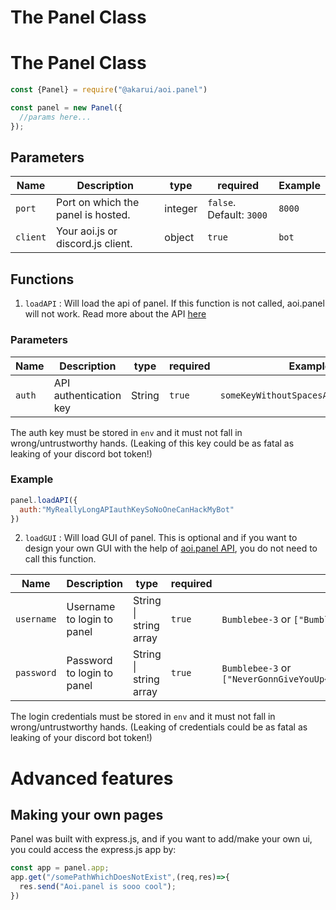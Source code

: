 # The Panel Class

# The Panel Class

```javascript
const {Panel} = require("@akarui/aoi.panel")

const panel = new Panel({
  //params here...
});
```

## Parameters

| Name | Description | type | required| Example |
| -------- | -------- | -------- | -------- | -------- |
| `port` | Port on which the panel is hosted. | integer | `false`. Default: `3000` | `8000`
| `client` | Your aoi.js or discord.js client. | object | `true` | `bot`

## Functions
1. `loadAPI` : Will load the api of panel. If this function is not called, aoi.panel will not work. Read more about the API [here](https://github.com/AkaruiDevelopment/aoi.panel/tree/v0.0.5/docs/api.md)

### Parameters

| Name | Description | type | required| Example |
| -------- | -------- | -------- | -------- | -------- |
| `auth` | API authentication key | String | `true` | `someKeyWithoutSpacesAndSpecialChars` |

The auth key must be stored in `env` and it must not fall in wrong/untrustworthy hands. (Leaking of this key could be as fatal as leaking of your discord bot token!)

### Example
```js
panel.loadAPI({
  auth:"MyReallyLongAPIauthKeySoNoOneCanHackMyBot"
})
```

2. `loadGUI` : Will load GUI of panel. This is optional and if you want to design your own GUI with the help of [aoi.panel API](https://github.com/AkaruiDevelopment/aoi.panel/tree/v0.0.5/docs/api.md), you do not need to call this function.

| Name | Description | type | required| Example |
| -------- | -------- | -------- | -------- | -------- |
| `username` | Username to login to panel | String \| string array | `true` | `Bumblebee-3` or `["Bumblebee-3","Leref","Ayaka"]` |
| `password` | Password to login to panel | String \| string array | `true` | `Bumblebee-3` or `["NeverGonnGiveYouUp<3","stillFerel","UserSatoshiGuy2023"]` |

The login credentials must be stored in `env` and it must not fall in wrong/untrustworthy hands. (Leaking of credentials could be as fatal as leaking of your discord bot token!)

# Advanced features
## Making your own pages
Panel was built with express.js, and if you want to add/make your own ui, you could access the express.js app by:
```js
const app = panel.app;
app.get("/somePathWhichDoesNotExist",(req,res)=>{
  res.send("Aoi.panel is sooo cool");
})
```
